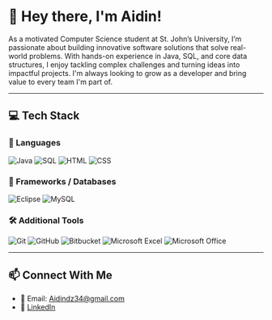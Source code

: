 # 👋 Hey there, I'm Aidin!

As a motivated Computer Science student at St. John’s University, I’m passionate about building innovative software solutions that solve real-world problems. With hands-on experience in Java, SQL, and core data structures, I enjoy tackling complex challenges and turning ideas into impactful projects. I'm always looking to grow as a developer and bring value to every team I'm part of.


---

## 💻 Tech Stack

### 🧠 Languages  
![Java](https://img.shields.io/badge/Java-ED8B00?style=for-the-badge&logo=openjdk&logoColor=white)
![SQL](https://img.shields.io/badge/SQL-003B57?style=for-the-badge&logo=postgresql&logoColor=white)
![HTML](https://img.shields.io/badge/HTML5-E34F26?style=for-the-badge&logo=html5&logoColor=white)
![CSS](https://img.shields.io/badge/CSS3-1572B6?style=for-the-badge&logo=css3&logoColor=white)

### 🔧 Frameworks / Databases  
![Eclipse](https://img.shields.io/badge/Eclipse-2C2255?style=for-the-badge&logo=eclipseide&logoColor=white)
![MySQL](https://img.shields.io/badge/MySQL-4479A1?style=for-the-badge&logo=mysql&logoColor=white)

### 🛠 Additional Tools  
![Git](https://img.shields.io/badge/Git-F05032?style=for-the-badge&logo=git&logoColor=white)
![GitHub](https://img.shields.io/badge/GitHub-181717?style=for-the-badge&logo=github&logoColor=white)
![Bitbucket](https://img.shields.io/badge/Bitbucket-0052CC?style=for-the-badge&logo=bitbucket&logoColor=white)
![Microsoft Excel](https://img.shields.io/badge/Excel-217346?style=for-the-badge&logo=microsoft-excel&logoColor=white)
![Microsoft Office](https://img.shields.io/badge/Microsoft_Office-D83B01?style=for-the-badge&logo=microsoft-office&logoColor=white)

---

## 📫 Connect With Me

- 📧 Email: Aidindz34@gmail.com
- 💼 [LinkedIn](https://www.linkedin.com/in/aidindzaferovic/)  
